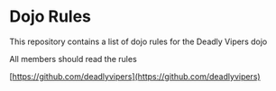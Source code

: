 Dojo Rules
==========

This repository contains a list of dojo rules for the Deadly Vipers dojo

All members should read the rules

[https://github.com/deadlyvipers](https://github.com/deadlyvipers)


